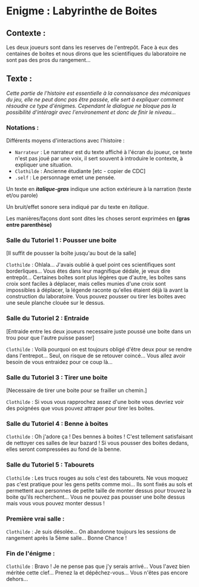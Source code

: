 # Enigme : Labyrinthe de Boites

## Contexte :

Les deux joueurs sont dans les reserves de l'entrepôt. Face à eux des centaines de boites et nous dirons que les scientifiques du laboratoire ne sont pas des pros du rangement...

## Texte :

*Cette partie de l'histoire est essentielle à la connaissance des mécaniques du jeu, elle ne peut donc pas être passée, elle sert à expliquer comment résoudre ce type d'énigmes. Cependant le dialogue ne bloque pas la possibilité d'intéragir avec l'environement et donc de finir le niveau...*

### Notations :

Différents moyens d'interactions avec l'histoire :
* ```Narrateur``` : Le narrateur est du texte affiché à l'écran du joueur, ce texte n'est pas joué par une voix, il sert souvent à introduire le contexte, à expliquer une situation.
* ```Clothilde``` : Ancienne étudiante [etc - copier de CDC]
* ```.self``` : Le personnage emet une pensée.

Un texte en ***italique-gras*** indique une action extérieure à la narration (texte et/ou parole)

Un bruit/effet sonore sera indiqué par du texte en *italique*.

Les manières/façons dont sont dites les choses seront exprimées en **(gras entre parenthèse)**

### Salle du Tutoriel 1 : Pousser une boite

[Il suffit de pousser la boîte jusqu'au bout de la salle]

```Clothilde``` : Ohlala... J'avais oublié à quel point ces scientifiques sont borderliques... Vous êtes dans leur magnifique dédale, je veux dire entrepôt... Certaines boîtes sont plus légères que d'autre, les boîtes sans croix sont faciles à déplacer, mais celles munies d'une croix sont impossibles à déplacer, la légende raconte qu'elles étaient déjà là avant la construction du laboratoire. Vous pouvez pousser ou tirer les boites avec une seule planche clouée sur le dessus.

### Salle du Tutoriel 2 : Entraide

[Entraide entre les deux joueurs necessaire juste poussé une boite dans un trou pour que l'autre puisse passer]

```Clothilde``` : Voilà pourquoi on est toujours obligé d'être deux pour se rendre dans l'entrepot... Seul, on risque de se retouver coincé... Vous allez avoir besoin de vous entraidez pour ce coup là...

### Salle du Tutoriel 3 : Tirer une boite 

[Necessaire de tirer une boite pour se frailler un chemin.]

```Clothilde``` : Si vous vous rapprochez assez d'une boite vous devriez voir des poignées que vous pouvez attraper pour tirer les boites.

### Salle du Tutoriel 4 : Benne à boites

```Clothilde``` : Oh j'adore ça ! Des bennes à boites ! C'est tellement satisfaisant de nettoyer ces salles de leur bazard ! Si vous pousser des boites dedans, elles seront compressées au fond de la benne.

### Salle du Tutoriel 5 : Tabourets

```Clothilde``` : Les trucs rouges au sols c'est des tabourets. Ne vous moquez pas c'est pratique pour les gens petits comme moi... Ils sont fixés au sols et permettent aux personnes de petite taille de monter dessus pour trouvez la boite qu'ils recherchent... Vous ne pouvez pas pousser une boîte dessus mais vous vous pouvez monter dessus !

### Première vrai salle : 

```Clothilde``` : Je suis désolée... On abandonne toujours les sessions de rangement après la 5ème salle... Bonne Chance !

### Fin de l'énigme : 

```Clothilde``` : Bravo ! Je ne pense pas que j'y serais arrivé... Vous l'avez bien méritée cette clef... Prenez la et dépêchez-vous... Vous n'êtes pas encore dehors...